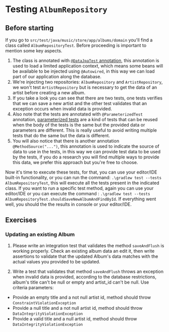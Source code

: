 # Testing `AlbumRepository`

## Before starting

If you go to `src/test/java/music/store/app/albums/domain` you'll find a class called `AlbumRepositoryTest`. Before proceeding 
is important to mention some key aspects.

1. The class is annotated with [`@DataJpaTest` annotation](https://www.baeldung.com/junit-datajpatest-repository), this annotation
is used to load a limited application context, which means some beans will be available to be injected using `@Autowired`, in this way
we can load part of our application along the database.
2. We're injecting two repositories: `AlbumRepository` and `ArtistRepository`, we won't test `ArtistRepository` but is necessary to get the data of an artist
before creating a new album.
3. If you take a look you can see that there are two tests, one tests verifies that we can save a new artist and the other test validates that an exception occurs
when invalid data is provided.
4. Also note that the tests are annotated with `@ParameterizedTest` annotation, [parameterized tests](https://www.baeldung.com/parameterized-tests-junit-5) are a kind
of tests that can be reused when the body of the tests is the same but the provided data or parameters are different.
This is really useful to avoid writing multiple tests that do the same but the data is different.
5. You will also notice that there is another annotation `@MethodSource("...")`, this annotation is used to
indicate the source of data to use in the tests, in this way we can provide test data to be used by the tests, if you do
a research you will find multiple ways to provide this data, we prefer this approach but you're free to choose.

Now it's time to execute these tests, for that, you can use your editor/IDE built-in functionality, or you can run the command:
`.\gradlew test --tests AlbumRepositoryTest`, this will execute all the tests present in
the indicated class. If you want to run a specific test method, again you can use your editor/IDE
or you can execute the command : `.\gradlew test --tests AlbumRepositoryTest.shouldSaveNewAlbumAndFindById`. If everything went well, you should the the results
in console or your editor/IDE.

## Exercises

### Updating an existing Album

1. Please write an integration test that validates the method `saveAndFlush` is working properly. Check an existing album data an edit it,
then write assertions to validate that the updated Album's data matches with the actual values you provided to be updated.

2. Write a test that validates that method `saveAndFlush` throws an exception when invalid data is provided, according to the database restrictions, album's title can't be null
or empty and artist_id can't be null. Use criteria parameters:

- Provide an empty title and a not null artist id, method should throw `ConstraintViolationException`
- Provide a null title and a not null artist id, method should throw `DataIntegrityViolationException`
- Provide a valid title and a null artist id, method should throw `DataIntegrityViolationException`